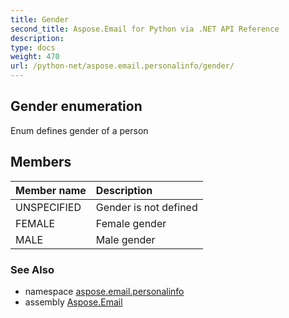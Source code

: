 ```yaml
---
title: Gender
second_title: Aspose.Email for Python via .NET API Reference
description: 
type: docs
weight: 470
url: /python-net/aspose.email.personalinfo/gender/
---
```


## Gender enumeration

Enum defines gender of a person

## Members
| Member name | Description |
| :- | :- |
|UNSPECIFIED|Gender is not defined|
|FEMALE|Female gender|
|MALE|Male gender|

### See Also

* namespace [aspose.email.personalinfo](/python-net/aspose.email.personalinfo/)
* assembly [Aspose.Email](/python-net/)

